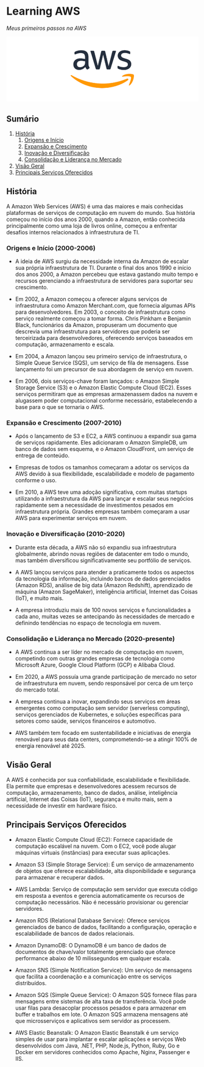 # Learning AWS

*Meus primeiros passos na AWS*

![AWS](/github/AWS-logo-icon.webp)

## Sumário

1. [História](#História)
    1. [Origens e Início](#origens-e-início-2000-2006)
    2. [Expansão e Crescimento](#expansão-e-crescimento-2007-2010)
    3. [Inovação e Diversificação](#inovação-e-diversificação-2010-2020)
    4. [Consolidação e Liderança no Mercado](#consolidação-e-liderança-no-mercado-2020-presente)
2. [Visão Geral](#visão-geral)
3. [Principais Serviços Oferecidos](#principais-serviços-oferecidos)


## História

A Amazon Web Services (AWS) é uma das maiores e mais conhecidas plataformas de serviços de computação em nuvem do mundo. Sua história começou no início dos anos 2000, quando a Amazon, então conhecida principalmente como uma loja de livros online, começou a enfrentar desafios internos relacionados à infraestrutura de TI.

### Origens e Início (2000-2006)

* A ideia de AWS surgiu da necessidade interna da Amazon de escalar sua própria infraestrutura de TI. Durante o final dos anos 1990 e início dos anos 2000, a Amazon percebeu que estava gastando muito tempo e recursos gerenciando a infraestrutura de servidores para suportar seu crescimento.

* Em 2002, a Amazon começou a oferecer alguns serviços de infraestrutura como Amazon Merchant.com, que fornecia algumas APIs para desenvolvedores.
Em 2003, o conceito de infraestrutura como serviço realmente começou a tomar forma. Chris Pinkham e Benjamin Black, funcionários da Amazon, propuseram um documento que descrevia uma infraestrutura para servidores que poderia ser terceirizada para desenvolvedores, oferecendo serviços baseados em computação, armazenamento e escala.

* Em 2004, a Amazon lançou seu primeiro serviço de infraestrutura, o Simple Queue Service (SQS), um serviço de fila de mensagens. Esse lançamento foi um precursor de sua abordagem de serviço em nuvem.

* Em 2006, dois serviços-chave foram lançados: o Amazon Simple Storage Service (S3) e o Amazon Elastic Compute Cloud (EC2). Esses serviços permitiram que as empresas armazenassem dados na nuvem e alugassem poder computacional conforme necessário, estabelecendo a base para o que se tornaria o AWS.

### Expansão e Crescimento (2007-2010)

* Após o lançamento de S3 e EC2, a AWS continuou a expandir sua gama de serviços rapidamente. Eles adicionaram o Amazon SimpleDB, um banco de dados sem esquema, e o Amazon CloudFront, um serviço de entrega de conteúdo.

* Empresas de todos os tamanhos começaram a adotar os serviços da AWS devido à sua flexibilidade, escalabilidade e modelo de pagamento conforme o uso.

* Em 2010, a AWS teve uma adoção significativa, com muitas startups utilizando a infraestrutura da AWS para lançar e escalar seus negócios rapidamente sem a necessidade de investimentos pesados em infraestrutura própria. Grandes empresas também começaram a usar AWS para experimentar serviços em nuvem.

### Inovação e Diversificação (2010-2020)

* Durante esta década, a AWS não só expandiu sua infraestrutura globalmente, abrindo novas regiões de datacenter em todo o mundo, mas também diversificou significativamente seu portfólio de serviços.

* A AWS lançou serviços para atender a praticamente todos os aspectos da tecnologia da informação, incluindo bancos de dados gerenciados (Amazon RDS), análise de big data (Amazon Redshift), aprendizado de máquina (Amazon SageMaker), inteligência artificial, Internet das Coisas (IoT), e muito mais.

* A empresa introduziu mais de 100 novos serviços e funcionalidades a cada ano, muitas vezes se antecipando às necessidades de mercado e definindo tendências no espaço de tecnologia em nuvem.

### Consolidação e Liderança no Mercado (2020-presente)

* A AWS continua a ser líder no mercado de computação em nuvem, competindo com outras grandes empresas de tecnologia como Microsoft Azure, Google Cloud Platform (GCP) e Alibaba Cloud.

* Em 2020, a AWS possuía uma grande participação de mercado no setor de infraestrutura em nuvem, sendo responsável por cerca de um terço do mercado total.

* A empresa continua a inovar, expandindo seus serviços em áreas emergentes como computação sem servidor (serverless computing), serviços gerenciados de Kubernetes, e soluções específicas para setores como saúde, serviços financeiros e automotivo.

* AWS também tem focado em sustentabilidade e iniciativas de energia renovável para seus data centers, comprometendo-se a atingir 100% de energia renovável até 2025.

## Visão Geral

A AWS é conhecida por sua confiabilidade, escalabilidade e flexibilidade. Ela permite que empresas e desenvolvedores acessem recursos de computação, armazenamento, banco de dados, análise, inteligência artificial, Internet das Coisas (IoT), segurança e muito mais, sem a necessidade de investir em hardware físico.

## Principais Serviços Oferecidos

* Amazon Elastic Compute Cloud (EC2): Fornece capacidade de computação escalável na nuvem. Com o EC2, você pode alugar máquinas virtuais (instâncias) para executar suas aplicações.

* Amazon S3 (Simple Storage Service): É um serviço de armazenamento de 
objetos que oferece escalabilidade, alta disponibilidade e segurança para 
armazenar e recuperar dados.

* AWS Lambda: Serviço de computação sem servidor que executa código em resposta a eventos e gerencia automaticamente os recursos de computação necessários. Não é necessário provisionar ou gerenciar servidores.

* Amazon RDS (Relational Database Service): Oferece serviços gerenciados 
de banco de dados, facilitando a configuração, operação e escalabilidade de 
bancos de dados relacionais.

* Amazon DynamoDB: O DynamoDB é um banco de dados de documentos de 
chave/valor totalmente gerenciado que oferece performance abaixo de 10 
milissegundos em qualquer escala.

* Amazon SNS (Simple Notification Service): Um serviço de mensagens que 
facilita a coordenação e a comunicação entre os serviços distribuídos.

* Amazon SQS (Simple Queue Service): O Amazon SQS fornece filas para 
mensagens entre sistemas de alta taxa de transferência. Você pode usar filas 
para desacoplar processos pesados e para armazenar em buffer e trabalhos 
em lote. O Amazon SQS armazena mensagens até que microsserviços e 
aplicativos sem servidor as processem.

* AWS Elastic Beanstalk: O Amazon Elastic Beanstalk é um serviço simples de 
usar para implantar e escalar aplicações e serviços Web desenvolvidos com 
Java, .NET, PHP, Node.js, Python, Ruby, Go e Docker em servidores 
conhecidos como Apache, Nginx, Passenger e IIS.

